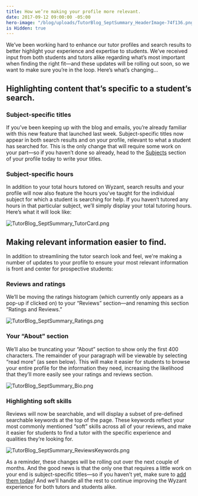 ```yaml
---
title: How we’re making your profile more relevant.
date: 2017-09-12 09:00:00 -05:00
hero-image: "/blog/uploads/TutorBlog_SeptSummary_HeaderImage-74f136.png"
is Hidden: true
---
```


We’ve been working hard to enhance our tutor profiles and search results to better highlight your experience and expertise to students. We’ve received input from both students and tutors alike regarding what’s most important when finding the right fit—and these updates will be rolling out soon, so we want to make sure you’re in the loop. Here’s what’s changing...

## Highlighting content that’s specific to a student’s search.
### Subject-specific titles
If you’ve been keeping up with the blog and emails, you’re already familiar with this new feature that launched last week. Subject-specific titles now appear in both search results and on your profile, relevant to what a student has searched for. This is the only change that will require some work on your part—so if you haven’t done so already, head to the [Subjects](https://www.wyzant.com/tutor/subjects/) section of your profile today to write your titles.

### Subject-specific hours
In addition to your total hours tutored on Wyzant, search results and your profile will now also feature the hours you’ve taught for the individual subject for which a student is searching for help. If you haven’t tutored any hours in that particular subject, we’ll simply display your total tutoring hours. Here’s what it will look like:

![TutorBlog_SeptSummary_TutorCard.png](/blog/uploads/TutorBlog_SeptSummary_TutorCard.png)
 
## Making relevant information easier to find.
In addition to streamlining the tutor search look and feel, we're making a number of updates to your profile to ensure your most relevant information is front and center for prospective students:

### Reviews and ratings
We’ll be moving the ratings histogram (which currently only appears as a pop-up if clicked on) to your “Reviews” section—and renaming this section “Ratings and Reviews.” 

![TutorBlog_SeptSummary_Ratings.png](/blog/uploads/TutorBlog_SeptSummary_Ratings.png)

### Your “About” section
We’ll also be truncating your “About” section to show only the first 400 characters. The remainder of your paragraph will be viewable by selecting “read more” (as seen below). This will make it easier for students to browse your entire profile for the information they need, increasing the likelihood that they’ll more easily see your ratings and reviews section. 

![TutorBlog_SeptSummary_Bio.png](/blog/uploads/TutorBlog_SeptSummary_Bio.png)

### Highlighting soft skills
Reviews will now be searchable, and will display a subset of pre-defined searchable keywords at the top of the page. These keywords reflect your most commonly mentioned “soft” skills across all of your reviews, and make it easier for students to find a tutor with the specific experience and qualities they’re looking for. 

![TutorBlog_SeptSummary_ReviewsKeywords.png](/blog/uploads/TutorBlog_SeptSummary_ReviewsKeywords.png)

As a reminder, these changes will be rolling out over the next couple of months. And the good news is that the only one that requires a little work on your end is subject-specific titles—so if you haven’t yet, make sure to [add them today](https://www.wyzant.com/tutor/subjects/)! And we’ll handle all the rest to continue improving the Wyzant experience for both tutors and students alike.

